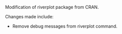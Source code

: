 Modification of riverplot package from CRAN.

Changes made include:
- Remove debug messages from riverplot command.

